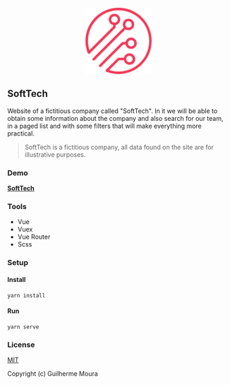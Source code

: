 <p align="center">
    <img
        style="object: contain; height: 150px"
	src="https://raw.githubusercontent.com/glhrmoura/softtech/main/src/static/images/logo.png"
    />
</p>

## SoftTech

Website of a fictitious company called "SoftTech". In it we will be able to obtain some information about the company and also search for our team, in a paged list and with some filters that will make everything more practical.

> SoftTech is a fictitious company, all data found on the site are for illustrative purposes.

### Demo

[**SoftTech**](https://visionary-mochi-c3d4db.netlify.app)

### Tools

- Vue
- Vuex
- Vue Router
- Scss

### Setup

#### Install

```
yarn install
```

#### Run

```
yarn serve
```

### License

[MIT](https://github.com/glhrmoura/softtech/blob/main/LICENSE)

Copyright (c) Guilherme Moura
